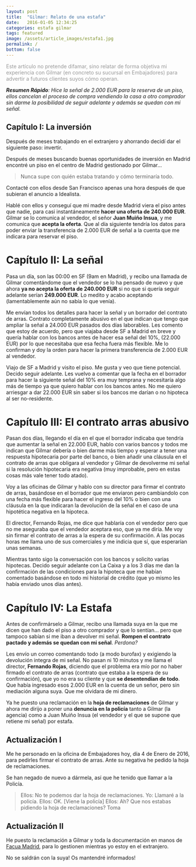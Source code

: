 ```yaml
---
layout: post
title:  "Gilmar: Relato de una estafa"
date:   2016-01-05 12:34:25
categories: estafa gilmar
tags: featured
image: /assets/article_images/estafa1.jpg
permalink: /
bottom: false
---
```


<p style="color: #999; font-size: 1em;">Este artículo no pretende difamar, sino relatar de forma objetiva mi experiencia con Gilmar (en concreto su sucursal en Embajadores) para advertir a futuros clientes suyos cómo operan.</p>

_**Resumen Rápido**: Hice la señal de 2.000 EUR para la reserva de un piso, ellos cancelan el proceso de compra vendiendo la casa a otro comprador sin darme la posibilidad de seguir adelante y además se quedan con mi señal._


## Capítulo I: La inversión

Después de meses trabajando en el extranjero y ahorrando decidí dar el siguiente paso: invertir.

Después de meses buscando buenas oportunidades de inversión en Madrid encontré un piso en el centro de Madrid gestionado por Gilmar…

> Nunca supe con quién estaba tratando y cómo terminaría todo.

Contacté con ellos desde San Francisco apenas una hora después de que subieran el anuncio a Idealista.

Hablé con ellos y conseguí que mi madre desde Madrid viera el piso antes que nadie, para casi instantáneamente **hacer una oferta de 240.000 EUR**. Gilmar se lo comunica al vendedor, el señor **Juan Muiño Insua**, y me comunica que **acepta la oferta**. Que al día siguiente tendría los datos para poder enviar la transferencia de 2.000 EUR de señal a la cuenta que me indicara para reservar el piso.


# Capítulo II: La señal

Pasa un día, son las 00:00 en SF (9am en Madrid), y recibo una llamada de Gilmar comentándome que el vendedor se lo ha pensado de nuevo y que ahora **ya no acepta la oferta de 240.000 EUR** si no que si quería seguir adelante serían **249.000 EUR**. Lo medito y acabo aceptando (lamentablemente aún no sabía lo que venía).

Me envían todos los detalles para hacer la señal y un borrador del contrato de arras. Contrato completamente abusivo en el que indican que tengo que ampliar la señal a 24.000 EUR pasados dos días laborables. Les comento que estoy de acuerdo, pero que viajaba desde SF a Madrid en breve y quería hablar con los bancos antes de hacer esa señal del 10%, (22.000 EUR) por lo que necesitaba que esa fecha fuera más flexible. Me lo confirman y doy la orden para hacer la primera transferencia de 2.000 EUR al vendedor.



Viajo de SF a Madrid y visito el piso. Me gusta y veo que tiene potencial. Decido seguir adelante. Les vuelvo a comentar que la fecha en el borrador para hacer la siguiente señal del 10% era muy temprana y necesitaría algo más de tiempo ya que quiero hablar con los bancos antes. No me quiero arriesgar a dar 22.000 EUR sin saber si los bancos me darían o no hipoteca al ser no-residente.


# Capítulo III: El contrato arras abusivo

Pasan dos días, llegando el día en el que el borrador indicaba que tendría que aumentar la señal en 22.000 EUR, hablo con varios bancos y todos me indican que Gilmar debería o bien darme más tiempo y esperar a tener una respuesta hipotecaria por parte del banco, o bien añadir una cláusula en el contrato de arras que obligara al vendedor y Gilmar de devolverme mi señal si la resolución hipotecaria era negativa (muy improbable, pero en estas cosas más vale tener todo atado).



Voy a las oficinas de Gilmar y hablo con su director para firmar el contrato de arras, basándose en el borrador que me enviaron pero cambiandolo con una fecha más flexible para hacer el ingreso del 10% o bien con una cláusula en la que indicaran la devolución de la señal en el caso de una hipotética negativa en la hipoteca.



El director, Fernando Rojas, me dice que hablaría con el vendedor pero que no me aseguraba que el vendedor aceptara eso, que ya me diría. Me voy sin firmar el contrato de arras a la espera de su confirmación. A las pocas horas me llama uno de sus comerciales y me indicia que sí, que esperarían unas semanas. 



Mientras tanto sigo la conversación con los bancos y solicito varias hipotecas. Decido seguir adelante con La Caixa y a los 3 días me dan la confirmación de las condiciones para la hipoteca que me habían comentado basándose en todo mi historial de crédito (que yo mismo les había enviado unos días antes).


# Capítulo IV: La Estafa

Antes de confirmárselo a Gilmar, recibo una llamada suya en la que me dicen que han dado el piso a otro comprador y que lo sentían… pero que tampoco sabían si me iban a devolver mi señal. **Rompen el contrato pactado y además se quedan con mi señal**. *Perdona?*


Les envío un correo comentando todo (a modo burofax) y exigiendo la devolución integra de mi señal. No pasan ni 10 minutos y me llama el director, **Fernando Rojas**, diciendo que el problema era mío por no haber firmado el contrato de arras (contrato que estaba a la espera de su confirmación), que yo no era su cliente y que **se desentendían de todo**. Que había ingresado esos 2.000 EUR en la cuenta de un señor, pero sin mediación alguna suya. Que me olvidara de mi dinero.

Ya he puesto una reclamación en la **hoja de reclamaciones** de Gilmar y ahora me dirijo a poner una **denuncia en la policía** tanto a Gilmar (la agencia) como a Juan Muiño Insua (el vendedor y el que se supone que retiene mi señal) por estafa.

## Actualización I
Me he personado en la oficina de Embajadores hoy, día 4 de Enero de 2016, para pedirles firmar el contrato de arras. Ante su negativa he pedido la hoja de reclamaciones.

Se han negado de nuevo a dármela, así que he tenido que llamar a la Policía.
> Ellos: No te podemos dar la hoja de reclamaciones.
> Yo: Llamaré a la policía. Ellos: OK.
> [Viene la policía] Ellos: Ah? Que nos estabas pidiendo la hoja de reclamaciones? Toma

## Actualización II
He puesto la reclamación a Gilmar y toda la documentación en manos de [Facua Madrid](http://www.facua.org/madrid), para lo gestionen mientras yo estoy en el extranjero.

No se saldrán con la suya!
Os mantendré informados!
